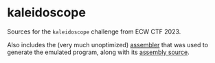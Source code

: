 # kaleidoscope

Sources for the `kaleidoscope` challenge from ECW CTF 2023.

Also includes the (very much unoptimized) [assembler](./assembler.py) that was used to generate the emulated program, along with its [assembly source](./wtf.asm).
